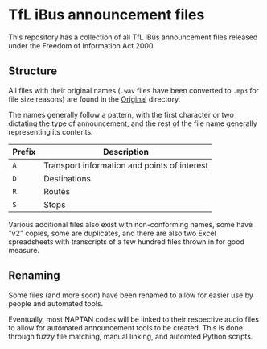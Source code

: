 # TfL iBus announcement files

This repository has a collection of all TfL iBus announcement files released under the Freedom of Information Act 2000.

## Structure

All files with their original names (`.wav` files have been converted to `.mp3` for file size reasons) are found in the [Original](./Original/) directory.

The names generally follow a pattern, with the first character or two dictating the type of announcement, and the rest of the file name generally representing its contents.

| Prefix | Description                                  |
| ------ | -------------------------------------------- |
| `A`    | Transport information and points of interest |
| `D`    | Destinations                                 |
| `R`    | Routes                                       |
| `S`    | Stops                                        |

Various additional files also exist with non-conforming names, some have "v2" copies, some are duplicates, and there are also two Excel spreadsheets with transcripts of a few hundred files thrown in for good measure.

## Renaming

Some files (and more soon) have been renamed to allow for easier use by people and automated tools.

Eventually, most NAPTAN codes will be linked to their respective audio files to allow for automated announcement tools to be created. This is done through fuzzy file matching, manual linking, and automted Python scripts.
